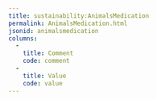 ```yaml
---
title: sustainability:AnimalsMedication
permalink: AnimalsMedication.html
jsonid: animalsmedication
columns:
  - 
    title: Comment
    code: comment
  - 
    title: Value
    code: value
---
```

